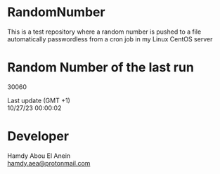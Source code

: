 # RandomNumber    
This is a test repository where a random number is pushed to a file automatically passwordless from a cron job in my Linux CentOS server    
# Random Number of the last run   
30060
      
Last update (GMT +1)    
10/27/23 00:00:02
# Developer    
Hamdy Abou El Anein   
hamdy.aea@protonmail.com
